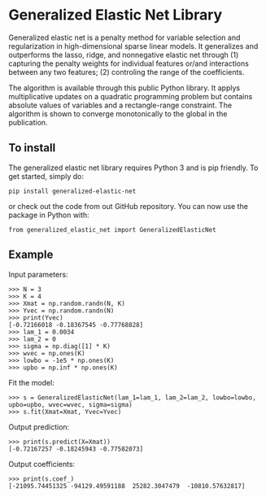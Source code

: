 # Generalized Elastic Net Library

Generalized elastic net is a penalty method for variable selection and regularization in high-dimensional sparse linear models. It generalizes and outperforms the lasso, ridge, and nonnegative elastic net through (1) capturing the penalty weights for individual features or/and interactions between any two features; (2) controling the range of the coefficients.

The algorithm is available through this public Python library. It applys multiplicative updates on a quadratic programming problem but contains absolute values of variables and a rectangle-range constraint. The algorithm is shown to converge monotonically to the global in the publication.

## To install
The generalized elastic net library requires Python 3 and is pip friendly. To get started, simply do:
```
pip install generalized-elastic-net
```
or check out the code from out GitHub repository.
You can now use the package in Python with:
```
from generalized_elastic_net import GeneralizedElasticNet
```

## Example
Input parameters: 
```
>>> N = 3
>>> K = 4
>>> Xmat = np.random.randn(N, K)
>>> Yvec = np.random.randn(N)
>>> print(Yvec)
[-0.72166018 -0.18367545 -0.77768828]
>>> lam_1 = 0.0034
>>> lam_2 = 0
>>> sigma = np.diag([1] * K)
>>> wvec = np.ones(K)
>>> lowbo = -1e5 * np.ones(K)
>>> upbo = np.inf * np.ones(K)
```
Fit the model:
```
>>> s = GeneralizedElasticNet(lam_1=lam_1, lam_2=lam_2, lowbo=lowbo, upbo=upbo, wvec=wvec, sigma=sigma)
>>> s.fit(Xmat=Xmat, Yvec=Yvec)
```
Output prediction:
```
>>> print(s.predict(X=Xmat))
[-0.72167257 -0.18245943 -0.77582073]
```
Output coefficients:
```
>>> print(s.coef_)
[-21095.74451325 -94129.49591188  25282.3047479  -10810.57632817]
```

